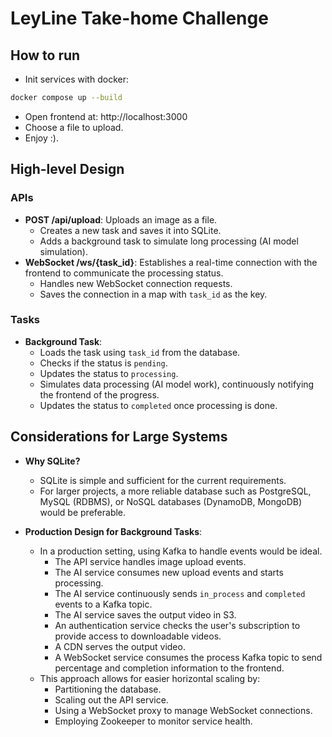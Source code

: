 # LeyLine Take-home Challenge

## How to run
- Init services with docker:
```sh
docker compose up --build
```
- Open frontend at: http://localhost:3000
- Choose a file to upload.
- Enjoy :).

## High-level Design
### APIs
- **POST /api/upload**: Uploads an image as a file.
    - Creates a new task and saves it into SQLite.
    - Adds a background task to simulate long processing (AI model simulation).
- **WebSocket /ws/{task_id}**: Establishes a real-time connection with the frontend to communicate the processing status.
    - Handles new WebSocket connection requests.
    - Saves the connection in a map with `task_id` as the key.
### Tasks
- **Background Task**:
    - Loads the task using `task_id` from the database.
    - Checks if the status is `pending`.
    - Updates the status to `processing`.
    - Simulates data processing (AI model work), continuously notifying the frontend of the progress.
    - Updates the status to `completed` once processing is done.

## Considerations for Large Systems

- **Why SQLite?**
    - SQLite is simple and sufficient for the current requirements.
    - For larger projects, a more reliable database such as PostgreSQL, MySQL (RDBMS), or NoSQL databases (DynamoDB, MongoDB) would be preferable.

- **Production Design for Background Tasks**:
    - In a production setting, using Kafka to handle events would be ideal.
        - The API service handles image upload events.
        - The AI service consumes new upload events and starts processing.
        - The AI service continuously sends `in_process` and `completed` events to a Kafka topic.
        - The AI service saves the output video in S3.
        - An authentication service checks the user's subscription to provide access to downloadable videos.
        - A CDN serves the output video.
        - A WebSocket service consumes the process Kafka topic to send percentage and completion information to the frontend.
    - This approach allows for easier horizontal scaling by:
        - Partitioning the database.
        - Scaling out the API service.
        - Using a WebSocket proxy to manage WebSocket connections.
        - Employing Zookeeper to monitor service health.
